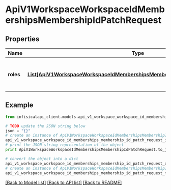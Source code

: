 # ApiV1WorkspaceWorkspaceIdMembershipsMembershipIdPatchRequest


## Properties
Name | Type | Description | Notes
------------ | ------------- | ------------- | -------------
**roles** | [**List[ApiV1WorkspaceWorkspaceIdMembershipsMembershipIdPatchRequestRolesInner]**](ApiV1WorkspaceWorkspaceIdMembershipsMembershipIdPatchRequestRolesInner.md) | A list of roles to update the membership to. | 

## Example

```python
from infisicalapi_client.models.api_v1_workspace_workspace_id_memberships_membership_id_patch_request import ApiV1WorkspaceWorkspaceIdMembershipsMembershipIdPatchRequest

# TODO update the JSON string below
json = "{}"
# create an instance of ApiV1WorkspaceWorkspaceIdMembershipsMembershipIdPatchRequest from a JSON string
api_v1_workspace_workspace_id_memberships_membership_id_patch_request_instance = ApiV1WorkspaceWorkspaceIdMembershipsMembershipIdPatchRequest.from_json(json)
# print the JSON string representation of the object
print ApiV1WorkspaceWorkspaceIdMembershipsMembershipIdPatchRequest.to_json()

# convert the object into a dict
api_v1_workspace_workspace_id_memberships_membership_id_patch_request_dict = api_v1_workspace_workspace_id_memberships_membership_id_patch_request_instance.to_dict()
# create an instance of ApiV1WorkspaceWorkspaceIdMembershipsMembershipIdPatchRequest from a dict
api_v1_workspace_workspace_id_memberships_membership_id_patch_request_from_dict = ApiV1WorkspaceWorkspaceIdMembershipsMembershipIdPatchRequest.from_dict(api_v1_workspace_workspace_id_memberships_membership_id_patch_request_dict)
```
[[Back to Model list]](../README.md#documentation-for-models) [[Back to API list]](../README.md#documentation-for-api-endpoints) [[Back to README]](../README.md)



